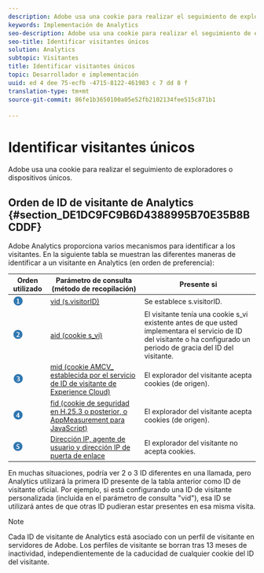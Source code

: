 ```yaml
---
description: Adobe usa una cookie para realizar el seguimiento de exploradores o dispositivos únicos.
keywords: Implementación de Analytics
seo-description: Adobe usa una cookie para realizar el seguimiento de exploradores o dispositivos únicos.
seo-title: Identificar visitantes únicos
solution: Analytics
subtopic: Visitantes
title: Identificar visitantes únicos
topic: Desarrollador e implementación
uuid: ed 4 dee 75-ecfb -4715-8122-461983 c 7 dd 8 f
translation-type: tm+mt
source-git-commit: 86fe1b3650100a05e52fb2102134fee515c871b1

---
```



# Identificar visitantes únicos

Adobe usa una cookie para realizar el seguimiento de exploradores o dispositivos únicos.

## Orden de ID de visitante de Analytics {#section_DE1DC9FC9B6D4388995B70E35B8BCDDF}

Adobe Analytics proporciona varios mecanismos para identificar a los visitantes. En la siguiente tabla se muestran las diferentes maneras de identificar a un visitante en Analytics (en orden de preferencia):

| Orden utilizado | Parámetro de consulta (método de recopilación) | Presente si |
|---|---|---|
| ![](assets/step1_icon.png) | [vid (s.visitorID)](../../../implement/js-implementation/c-unique-visitors/visid-custom.md#concept_4A2000F4B6ED41E99CA6118A6D74ECE8) | Se establece s.visitorID. |
| ![](assets/step2_icon.png) | [aid (cookie s_vi)](../../../implement/js-implementation/c-unique-visitors/visid-analytics.md#concept_74F6B4B9B2FA415AB5D029A1F8F099BC) | El visitante tenía una cookie s_vi existente antes de que usted implementara el servicio de ID del visitante o ha configurado un periodo de gracia del ID del visitante. |
| ![](assets/step3_icon.png) | [mid (cookie AMCV_ establecida por el servicio de ID de visitante de Experience Cloud)](https://marketing.adobe.com/resources/help/en_US/mcvid/) | El explorador del visitante acepta cookies (de origen). |
| ![](assets/step4_icon.png) | [fid (cookie de seguridad en H.25.3 o posterior, o AppMeasurement para JavaScript)](../../../implement/js-implementation/c-unique-visitors/visid-fallback.md#concept_EBCBF9EB390E45A2BA20DB6BE931C505) | El explorador del visitante acepta cookies (de origen). |
| ![](assets/step5_icon.png) | [Dirección IP, agente de usuario y dirección IP de puerta de enlace](../../../implement/js-implementation/c-unique-visitors/visid-fallback.md#section_104819D74C594ECE879144FCC5DEF4BF) | El explorador del visitante no acepta cookies. |

En muchas situaciones, podría ver 2 o 3 ID diferentes en una llamada, pero Analytics utilizará la primera ID presente de la tabla anterior como ID de visitante oficial. Por ejemplo, si está configurando una ID de visitante personalizada (incluida en el parámetro de consulta "vid"), esa ID se utilizará antes de que otras ID pudieran estar presentes en esa misma visita.

>[!NOTE]
>
>Cada ID de visitante de Analytics está asociado con un perfil de visitante en servidores de Adobe. Los perfiles de visitante se borran tras 13 meses de inactividad, independientemente de la caducidad de cualquier cookie del ID del visitante.

